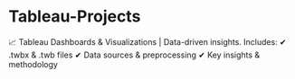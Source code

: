 # Tableau-Projects
📈 Tableau Dashboards &amp; Visualizations | Data-driven insights. Includes: ✔ .twbx &amp; .twb files ✔ Data sources &amp; preprocessing ✔ Key insights &amp; methodology
